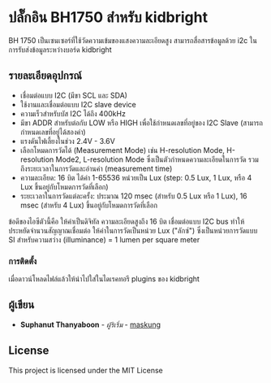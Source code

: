 # ปลั๊กอิน BH1750 สำหรับ kidbright

BH 1750 เป็นเซนเซอร์ที่ใช้วัดความเข้มของแสงความละเอียดสูง สามารถสื่อสารข้อมูลด้วย i2c ในการรับส่งข้อมูลระหว่างบอร์ด kidbright

## รายละเอียดอุปกรณ์

* เชื่อมต่อแบบ I2C (มีขา SCL และ SDA)
* ใช้งานและเชื่อมต่อแบบ I2C slave device
* ความเร็วสำหรับบัส I2C ได้ถึง 400kHz
* มีขา ADDR สำหรับต่อกับ LOW หรือ HIGH เพื่อใช้กำหนดเลขที่อยู่ของ I2C Slave (สามารถกำหนดเลขที่อยู่ได้สองค่า)
* แรงดันไฟเลี้ยงในช่วง 2.4V - 3.6V
* เลือกโหมดการวัดได้ (Measurement Mode) เช่น H-resolution Mode, H-resolution Mode2, L-resolution Mode ซึ่งเป็นตัวกำหนดความละเอียดในการวัด รวมถึงระยะเวลาในการวัดและอ่านค่า (measurement time)
* ความละเอียด: 16 บิต ได้ค่า 1-65536 หน่วยเป็น Lux (step: 0.5 Lux, 1 Lux, หรือ 4 Lux ขึ้นอยู่กับโหมดการวัดที่เลือก)
* ระยะเวลาในการวัดแต่ละครั้ง: ประมาณ 120 msec (สำหรับ 0.5 Lux หรือ 1 Lux), 16 msec (สำหรับ 4 Lux) ขึ้นอยู่กับโหมดการวัดที่เลือก

ข้อดีของไอซีตัวนี้คือ ให้ค่าเป็นดิจิทัล ความละเอียดสูงถึง 16 บิต เชื่อมต่อแบบ I2C bus ทำให้ประหยัดจำนวนสัญญาณเชื่อมต่อ ให้ค่าในการวัดเป็นหน่วย Lux ("ลักซ์") ซึ่งเป็นหน่วยการวัดแบบ SI สำหรับความสว่าง (illuminance) = 1 lumen per square meter

### การติดตั้ง

เมื่อดาวน์โหลดไฟล์แล้วให้นำไปใส่ในไดเรคทอรี plugins ของ kidbright

## ผู้เขียน

* **Suphanut Thanyaboon** - *ผู้ริเริ่ม* - [maskung](https://github.com/maskung)

## License

This project is licensed under the MIT License
